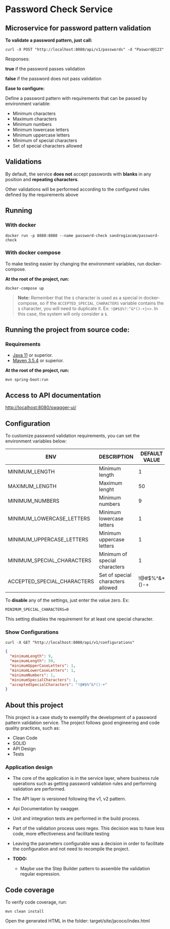 # Password Check Service

## Microservice for password pattern validation

**To validate a password pattern, just call:**

```shell
curl -X POST "http://localhost:8080/api/v1/passwords" -d "Pasword@123"
```

Responses:

**true** if the password passes validation

**false** if the password does not pass validation


**Ease to configure:**

Define a password pattern with requirements that can be passed by environment variable:

- Minimum characters
- Maximum characters
- Minimum numbers
- Minimum lowercase letters
- Minimum uppercase letters
- Minimum of special characters
- Set of special characters allowed
  
## Validations

By default, the service **does not** accept passwords with **blanks** in any position and **repeating characters**.

Other validations will be performed according to the configured rules defined by the requirements above

## Running

### With docker

```shell
docker run -p 8080:8080 --name password-check sandrogiacom/password-check
```

### With docker compose

To make testing easier by changing the environment variables, run docker-compose.

**At the root of the project, run:**

```shell
docker-compose up
```
> **Note:** Remember that the `$` character is used as a special in docker-compose, so if the 
> `ACCEPTED_SPECIAL_CHARACTERS` variable 
contains the `$` character, you will need to duplicate it. Ex: `!@#$$%?:^&*()-+}<>`. In this case, the system will only consider a `$`.

## Running the project from source code:

### Requirements

* [Java 11](https://adoptopenjdk.net/) or superior.
* [Maven 3.5.4](https://maven.apache.org/download.cgi) or superior.

**At the root of the project, run:**

```shell
mvn spring-boot:run
```

## Access to API documentation

[http://localhost:8080/swagger-ui/](http://localhost:8080/swagger-ui/)


## Configuration

To customize password validation requirements, you can set the environment variables below:

|      ENV                      |DESCRIPTION                            |DEFAULT VALUE  |
|-------------------------------|---------------------------------------|---------------|
|MINIMUM_LENGTH                 | Minimum length                        |1              |
|MAXIMUM_LENGTH                 | Maximum lenght                        |50             |
|MINIMUM_NUMBERS                | Minimum numbers                       |9              |
|MINIMUM_LOWERCASE_LETTERS      | Minimum lowercase letters             |1              |
|MINIMUM_UPPERCASE_LETTERS      | Minimum uppercase letters             |1              |
|MINIMUM_SPECIAL_CHARACTERS     | Minimum of special characters         |1              |
|ACCEPTED_SPECIAL_CHARACTERS    | Set of special characters allowed     |!@#$%^&*()-+   |

To **disable** any of the settings, just enter the value zero. Ex:

`MINIMUM_SPECIAL_CHARACTERS=0`

This setting disables the requirement for at least one special character.

### Show Configurations

```shell
curl -X GET "http://localhost:8080/api/v1/configurations"
```

```json
{
  "minimumLength": 9,
  "maximumLength": 50,
  "minimumUpperCaseLetters": 1,
  "minimumLowerCaseLetters": 1,
  "minimumNumbers": 1,
  "minimumSpecialCharacters": 1,
  "acceptedSpecialCharacters": "!@#$%^&*()-+"
}
```

## About this project

This project is a case study to exemplify the development of a password pattern validation service. The project follows good engineering and code quality practices, such as:

- Clean Code
- SOLID
- API Design
- Tests

### Application design

- The core of the application is in the service layer, where business rule operations such as getting password validation rules and performing validation are performed.

- The API layer is versioned following the v1, v2 pattern.

- Api Documentation by swagger.

- Unit and integration tests are performed in the build process.

- Part of the validation process uses regex. This decision was to have less code, more effectiveness and facilitate testing

- Leaving the parameters configurable was a decision in order to facilitate the configuration and not need to recompile the project.

- **TODO:** 
  - Maybe use the Step Builder pattern to assemble the validation regular expression.

## Code coverage

To verify code coverage, run:

```shell
mvn clean install
```

Open the generated HTML in the folder: target/site/jacoco/index.html
